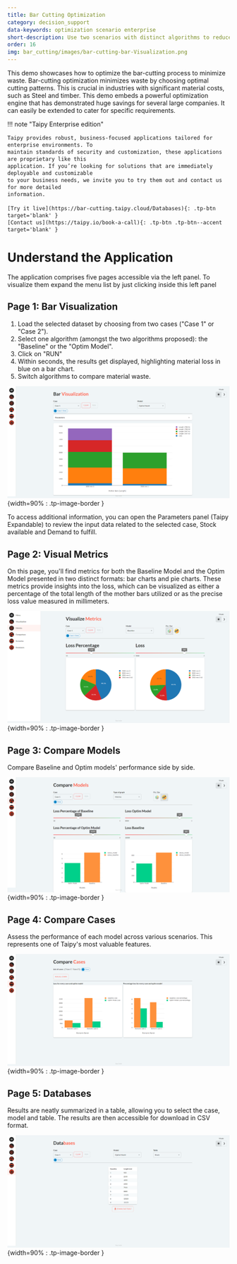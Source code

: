```yaml
---
title: Bar Cutting Optimization
category: decision_support
data-keywords: optimization scenario enterprise
short-description: Use two scenarios with distinct algorithms to reduces raw material waste by bar cut sizes optimizations.
order: 16
img: bar_cutting/images/bar-cutting-bar-Visualization.png
---
```


This demo showcases how to optimize the bar-cutting process to minimize waste.
Bar-cutting optimization minimizes waste by choosing optimal cutting patterns. This is
crucial in industries with significant material costs, such as Steel and timber. This
demo embeds a powerful optimization engine that has demonstrated huge savings for several
large companies. It can easily be extended to cater for specific requirements.

!!! note "Taipy Enterprise edition"

    Taipy provides robust, business-focused applications tailored for enterprise environments. To
    maintain standards of security and customization, these applications are proprietary like this
    application. If you’re looking for solutions that are immediately deployable and customizable
    to your business needs, we invite you to try them out and contact us for more detailed
    information.

    [Try it live](https://bar-cutting.taipy.cloud/Databases){: .tp-btn target='blank' }
    [Contact us](https://taipy.io/book-a-call){: .tp-btn .tp-btn--accent target='blank' }

# Understand the Application

The application comprises five pages accessible via the left panel.
To visualize them expand the menu list by just clicking inside this left panel

## Page 1: Bar Visualization

1. Load the selected dataset by choosing from two cases ("Case 1" or "Case 2").
2. Select one algorithm (amongst the two algorithms proposed): the "Baseline" or the "Optim Model".
3. Click on "RUN"
4. Within seconds, the results get displayed, highlighting material loss in blue on a bar chart.
5. Switch algorithms to compare material waste.


![Bar Cutting Visualization](images/bar-cutting-bar-Visualization.png){width=90% : .tp-image-border }

To access additional information, you can open the Parameters panel
(Taipy Expandable) to review the input data related to the selected
case, Stock available and Demand to fulfill.

## Page 2: Visual Metrics

On this page, you'll find metrics for both the Baseline Model and
the Optim Model presented in two distinct formats: bar charts and pie
charts. These metrics provide insights into the loss, which can be
visualized as either a percentage of the total length of the mother
bars utilized or as the precise loss value measured in millimeters.

![Bar Cutting Metrics](images/bar-cutting-Metrics.png){width=90% : .tp-image-border }

## Page 3: Compare Models

Compare Baseline and Optim models' performance side by side.

![Bar Cutting comparison](images/bar-cutting-model-comparison.png){width=90% : .tp-image-border }

## Page 4: Compare Cases

Assess the performance of each model across various scenarios.
This represents one of Taipy's most valuable features.

![Bar Cutting Comparison](images/bar-cutting-compare-cases.png){width=90% : .tp-image-border }

## Page 5: Databases

Results are neatly summarized in a table, allowing you to select the case,
model and table. The results are then accessible for download in CSV format.

![Bar Cutting Databases](images/bar-cutting-databases.png){width=90% : .tp-image-border }
